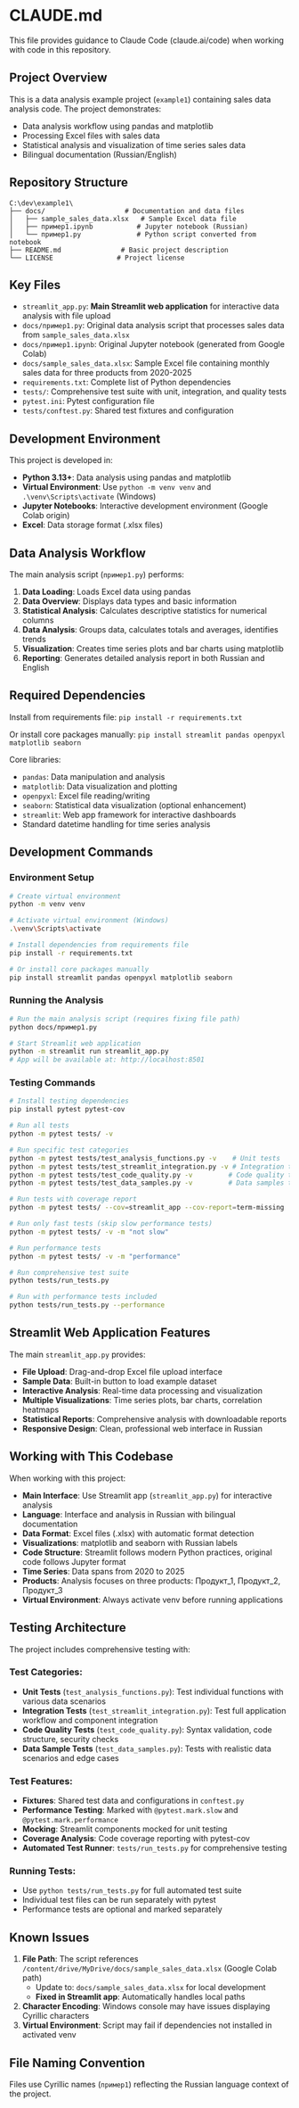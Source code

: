 # CLAUDE.md

This file provides guidance to Claude Code (claude.ai/code) when working with code in this repository.

## Project Overview

This is a data analysis example project (`example1`) containing sales data analysis code. The project demonstrates:

- Data analysis workflow using pandas and matplotlib
- Processing Excel files with sales data
- Statistical analysis and visualization of time series sales data
- Bilingual documentation (Russian/English)

## Repository Structure

```
C:\dev\example1\
├── docs/                    # Documentation and data files
│   ├── sample_sales_data.xlsx   # Sample Excel data file
│   ├── пример1.ipynb           # Jupyter notebook (Russian)
│   └── пример1.py              # Python script converted from notebook
├── README.md               # Basic project description
└── LICENSE                # Project license
```

## Key Files

- `streamlit_app.py`: **Main Streamlit web application** for interactive data analysis with file upload
- `docs/пример1.py`: Original data analysis script that processes sales data from `sample_sales_data.xlsx`
- `docs/пример1.ipynb`: Original Jupyter notebook (generated from Google Colab)
- `docs/sample_sales_data.xlsx`: Sample Excel file containing monthly sales data for three products from 2020-2025
- `requirements.txt`: Complete list of Python dependencies
- `tests/`: Comprehensive test suite with unit, integration, and quality tests
- `pytest.ini`: Pytest configuration file
- `tests/conftest.py`: Shared test fixtures and configuration

## Development Environment

This project is developed in:
- **Python 3.13+**: Data analysis using pandas and matplotlib
- **Virtual Environment**: Use `python -m venv venv` and `.\venv\Scripts\activate` (Windows)
- **Jupyter Notebooks**: Interactive development environment (Google Colab origin)
- **Excel**: Data storage format (.xlsx files)

## Data Analysis Workflow

The main analysis script (`пример1.py`) performs:

1. **Data Loading**: Loads Excel data using pandas
2. **Data Overview**: Displays data types and basic information
3. **Statistical Analysis**: Calculates descriptive statistics for numerical columns
4. **Data Analysis**: Groups data, calculates totals and averages, identifies trends
5. **Visualization**: Creates time series plots and bar charts using matplotlib
6. **Reporting**: Generates detailed analysis report in both Russian and English

## Required Dependencies

Install from requirements file: `pip install -r requirements.txt`

Or install core packages manually: `pip install streamlit pandas openpyxl matplotlib seaborn`

Core libraries:
- `pandas`: Data manipulation and analysis
- `matplotlib`: Data visualization and plotting
- `openpyxl`: Excel file reading/writing
- `seaborn`: Statistical data visualization (optional enhancement)
- `streamlit`: Web app framework for interactive dashboards
- Standard datetime handling for time series analysis

## Development Commands

### Environment Setup
```bash
# Create virtual environment
python -m venv venv

# Activate virtual environment (Windows)
.\venv\Scripts\activate

# Install dependencies from requirements file
pip install -r requirements.txt

# Or install core packages manually
pip install streamlit pandas openpyxl matplotlib seaborn
```

### Running the Analysis
```bash
# Run the main analysis script (requires fixing file path)
python docs/пример1.py

# Start Streamlit web application
python -m streamlit run streamlit_app.py
# App will be available at: http://localhost:8501
```

### Testing Commands
```bash
# Install testing dependencies
pip install pytest pytest-cov

# Run all tests
python -m pytest tests/ -v

# Run specific test categories
python -m pytest tests/test_analysis_functions.py -v    # Unit tests
python -m pytest tests/test_streamlit_integration.py -v # Integration tests  
python -m pytest tests/test_code_quality.py -v         # Code quality tests
python -m pytest tests/test_data_samples.py -v         # Data samples tests

# Run tests with coverage report
python -m pytest tests/ --cov=streamlit_app --cov-report=term-missing

# Run only fast tests (skip slow performance tests)
python -m pytest tests/ -v -m "not slow"

# Run performance tests
python -m pytest tests/ -v -m "performance"

# Run comprehensive test suite
python tests/run_tests.py

# Run with performance tests included
python tests/run_tests.py --performance
```

## Streamlit Web Application Features

The main `streamlit_app.py` provides:
- **File Upload**: Drag-and-drop Excel file upload interface
- **Sample Data**: Built-in button to load example dataset
- **Interactive Analysis**: Real-time data processing and visualization
- **Multiple Visualizations**: Time series plots, bar charts, correlation heatmaps
- **Statistical Reports**: Comprehensive analysis with downloadable reports
- **Responsive Design**: Clean, professional web interface in Russian

## Working with This Codebase

When working with this project:
- **Main Interface**: Use Streamlit app (`streamlit_app.py`) for interactive analysis
- **Language**: Interface and analysis in Russian with bilingual documentation
- **Data Format**: Excel files (.xlsx) with automatic format detection
- **Visualizations**: matplotlib and seaborn with Russian labels
- **Code Structure**: Streamlit follows modern Python practices, original code follows Jupyter format
- **Time Series**: Data spans from 2020 to 2025
- **Products**: Analysis focuses on three products: Продукт_1, Продукт_2, Продукт_3
- **Virtual Environment**: Always activate venv before running applications

## Testing Architecture

The project includes comprehensive testing with:

### Test Categories:
- **Unit Tests** (`test_analysis_functions.py`): Test individual functions with various data scenarios
- **Integration Tests** (`test_streamlit_integration.py`): Test full application workflow and component integration  
- **Code Quality Tests** (`test_code_quality.py`): Syntax validation, code structure, security checks
- **Data Sample Tests** (`test_data_samples.py`): Tests with realistic data scenarios and edge cases

### Test Features:
- **Fixtures**: Shared test data and configurations in `conftest.py`
- **Performance Testing**: Marked with `@pytest.mark.slow` and `@pytest.mark.performance`
- **Mocking**: Streamlit components mocked for unit testing
- **Coverage Analysis**: Code coverage reporting with pytest-cov
- **Automated Test Runner**: `tests/run_tests.py` for comprehensive testing

### Running Tests:
- Use `python tests/run_tests.py` for full automated test suite
- Individual test files can be run separately with pytest
- Performance tests are optional and marked separately

## Known Issues

1. **File Path**: The script references `/content/drive/MyDrive/docs/sample_sales_data.xlsx` (Google Colab path) 
   - Update to: `docs/sample_sales_data.xlsx` for local development  
   - **Fixed in Streamlit app**: Automatically handles local paths
2. **Character Encoding**: Windows console may have issues displaying Cyrillic characters
3. **Virtual Environment**: Script may fail if dependencies not installed in activated venv

## File Naming Convention

Files use Cyrillic names (`пример1`) reflecting the Russian language context of the project.